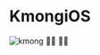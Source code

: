 # KmongiOS

![kmong](https://user-images.githubusercontent.com/42545818/101025442-ecead680-35b8-11eb-920e-bf377c8eb8ab.gif)
🙎‍♀️
🙎‍♂️
